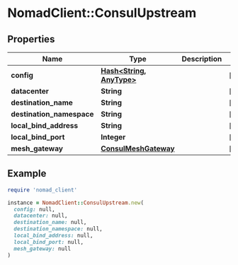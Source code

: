 # NomadClient::ConsulUpstream

## Properties

| Name | Type | Description | Notes |
| ---- | ---- | ----------- | ----- |
| **config** | [**Hash&lt;String, AnyType&gt;**](AnyType.md) |  | [optional] |
| **datacenter** | **String** |  | [optional] |
| **destination_name** | **String** |  | [optional] |
| **destination_namespace** | **String** |  | [optional] |
| **local_bind_address** | **String** |  | [optional] |
| **local_bind_port** | **Integer** |  | [optional] |
| **mesh_gateway** | [**ConsulMeshGateway**](ConsulMeshGateway.md) |  | [optional] |

## Example

```ruby
require 'nomad_client'

instance = NomadClient::ConsulUpstream.new(
  config: null,
  datacenter: null,
  destination_name: null,
  destination_namespace: null,
  local_bind_address: null,
  local_bind_port: null,
  mesh_gateway: null
)
```

